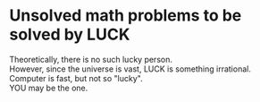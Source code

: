# Unsolved math problems to be solved by LUCK

Theoretically, there is no such lucky person.  
However, since the universe is vast, LUCK is something irrational.  
Computer is fast, but not so "lucky".  
YOU may be the one.  
